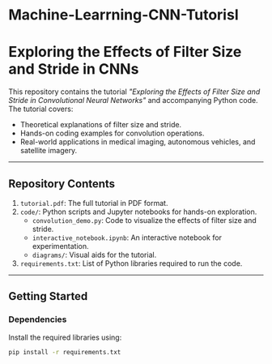 # Machine-Learrning-CNN-Tutorisl
# Exploring the Effects of Filter Size and Stride in CNNs

This repository contains the tutorial *"Exploring the Effects of Filter Size and Stride in Convolutional Neural Networks"* and accompanying Python code. The tutorial covers:
- Theoretical explanations of filter size and stride.
- Hands-on coding examples for convolution operations.
- Real-world applications in medical imaging, autonomous vehicles, and satellite imagery.

---

## **Repository Contents**
1. `tutorial.pdf`: The full tutorial in PDF format.
2. `code/`: Python scripts and Jupyter notebooks for hands-on exploration.
   - `convolution_demo.py`: Code to visualize the effects of filter size and stride.
   - `interactive_notebook.ipynb`: An interactive notebook for experimentation.
   - `diagrams/`: Visual aids for the tutorial.
3. `requirements.txt`: List of Python libraries required to run the code.

---

## **Getting Started**

### **Dependencies**
Install the required libraries using:
```bash
pip install -r requirements.txt
